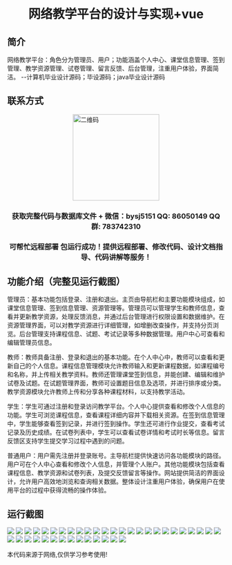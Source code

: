 <p><h1 align="center">网络教学平台的设计与实现+vue</h1></p>

## 简介
网络教学平台：角色分为管理员、用户；功能涵盖个人中心、课堂信息管理、签到管理、教学资源管理、试卷管理、留言反馈、后台管理，注重用户体验，界面简洁。    --计算机毕业设计源码；毕设源码；java毕业设计源码


## 联系方式
<img src="https://bs-1329754181.cos.ap-shanghai.myqcloud.com/wx.jpg" alt="二维码" style="display: block; margin: 0 auto;" width="200px">
<p><h3 align="center">获取完整代码与数据库文件 + 微信：bysj5151 QQ: 86050149 QQ群: 783742310</h3></p>
<p><h3 align="center">可帮忙远程部署 包运行成功！提供远程部署、修改代码、设计文档指导、代码讲解等服务！</h3></p>

## 功能介绍（完整见运行截图）
管理员：基本功能包括登录、注册和退出。主页由导航栏和主要功能模块组成，如课堂信息管理、签到信息管理、资源管理等。管理员可以管理学生和教师信息，查看并更新教学资源，处理反馈消息，并通过后台管理进行权限设置和数据维护。在资源管理界面，可以对教学资源进行详细管理，如增删改查操作，并支持分页浏览。后台管理支持课程信息、试题、考试记录等多种数据管理。用户中心可查看和编辑管理员信息。

教师：教师具备注册、登录和退出的基本功能。在个人中心中，教师可以查看和更新自己的个人信息。课程信息管理模块允许教师输入和更新课程数据，如课程编号和名称，并上传相关教学资料。教师还管理课堂签到信息，并能创建、编辑和维护试卷及试题。在试题管理界面，教师可设置题目信息及选项，并进行排序或分类。教学资源模块允许教师上传和分享各种课程材料，以支持教学活动。

学生：学生可通过注册和登录访问教学平台。个人中心提供查看和修改个人信息的功能。学生可浏览课程信息，查看课程详细内容并下载相关资源。在签到信息管理中，学生能够查看签到记录，并进行签到操作。学生还可进行作业提交，查看考试记录及历史成绩。在试卷列表中，学生可以查看试卷详情和考试时长等信息。留言反馈区支持学生提交学习过程中遇到的问题。

普通用户：用户需先注册并登录账号。主导航栏提供快速访问各功能模块的路径。用户可在个人中心查看和修改个人信息，并管理个人账户。其他功能模块包括查看课程信息、教学资源和试卷列表，及提交反馈留言等操作。网站提供简洁的界面设计，允许用户高效地浏览和查询相关数据。整体设计注重用户体验，确保用户在使用平台的过程中获得流畅的操作体验。


## 运行截图
![](https://bs-1329754181.cos.ap-shanghai.myqcloud.com/ssm/NetworkTeachingPlatform/img/001.jpg)
![](https://bs-1329754181.cos.ap-shanghai.myqcloud.com/ssm/NetworkTeachingPlatform/img/002.jpg)
![](https://bs-1329754181.cos.ap-shanghai.myqcloud.com/ssm/NetworkTeachingPlatform/img/003.jpg)
![](https://bs-1329754181.cos.ap-shanghai.myqcloud.com/ssm/NetworkTeachingPlatform/img/004.jpg)
![](https://bs-1329754181.cos.ap-shanghai.myqcloud.com/ssm/NetworkTeachingPlatform/img/005.jpg)
![](https://bs-1329754181.cos.ap-shanghai.myqcloud.com/ssm/NetworkTeachingPlatform/img/006.jpg)
![](https://bs-1329754181.cos.ap-shanghai.myqcloud.com/ssm/NetworkTeachingPlatform/img/007.jpg)
![](https://bs-1329754181.cos.ap-shanghai.myqcloud.com/ssm/NetworkTeachingPlatform/img/008.jpg)
![](https://bs-1329754181.cos.ap-shanghai.myqcloud.com/ssm/NetworkTeachingPlatform/img/009.jpg)
![](https://bs-1329754181.cos.ap-shanghai.myqcloud.com/ssm/NetworkTeachingPlatform/img/010.jpg)
![](https://bs-1329754181.cos.ap-shanghai.myqcloud.com/ssm/NetworkTeachingPlatform/img/011.jpg)
![](https://bs-1329754181.cos.ap-shanghai.myqcloud.com/ssm/NetworkTeachingPlatform/img/012.jpg)
![](https://bs-1329754181.cos.ap-shanghai.myqcloud.com/ssm/NetworkTeachingPlatform/img/013.jpg)
![](https://bs-1329754181.cos.ap-shanghai.myqcloud.com/ssm/NetworkTeachingPlatform/img/014.jpg)
![](https://bs-1329754181.cos.ap-shanghai.myqcloud.com/ssm/NetworkTeachingPlatform/img/015.jpg)
![](https://bs-1329754181.cos.ap-shanghai.myqcloud.com/ssm/NetworkTeachingPlatform/img/016.jpg)
![](https://bs-1329754181.cos.ap-shanghai.myqcloud.com/ssm/NetworkTeachingPlatform/img/017.jpg)
![](https://bs-1329754181.cos.ap-shanghai.myqcloud.com/ssm/NetworkTeachingPlatform/img/018.jpg)
![](https://bs-1329754181.cos.ap-shanghai.myqcloud.com/ssm/NetworkTeachingPlatform/img/019.jpg)
![](https://bs-1329754181.cos.ap-shanghai.myqcloud.com/ssm/NetworkTeachingPlatform/img/020.jpg)
![](https://bs-1329754181.cos.ap-shanghai.myqcloud.com/ssm/NetworkTeachingPlatform/img/021.jpg)
![](https://bs-1329754181.cos.ap-shanghai.myqcloud.com/ssm/NetworkTeachingPlatform/img/022.jpg)
![](https://bs-1329754181.cos.ap-shanghai.myqcloud.com/ssm/NetworkTeachingPlatform/img/023.jpg)
![](https://bs-1329754181.cos.ap-shanghai.myqcloud.com/ssm/NetworkTeachingPlatform/img/024.jpg)
![](https://bs-1329754181.cos.ap-shanghai.myqcloud.com/ssm/NetworkTeachingPlatform/img/025.jpg)
![](https://bs-1329754181.cos.ap-shanghai.myqcloud.com/ssm/NetworkTeachingPlatform/img/026.jpg)
![](https://bs-1329754181.cos.ap-shanghai.myqcloud.com/ssm/NetworkTeachingPlatform/img/027.jpg)
![](https://bs-1329754181.cos.ap-shanghai.myqcloud.com/ssm/NetworkTeachingPlatform/img/028.jpg)
![](https://bs-1329754181.cos.ap-shanghai.myqcloud.com/ssm/NetworkTeachingPlatform/img/029.jpg)
![](https://bs-1329754181.cos.ap-shanghai.myqcloud.com/ssm/NetworkTeachingPlatform/img/030.jpg)
![](https://bs-1329754181.cos.ap-shanghai.myqcloud.com/ssm/NetworkTeachingPlatform/img/031.jpg)
![](https://bs-1329754181.cos.ap-shanghai.myqcloud.com/ssm/NetworkTeachingPlatform/img/032.jpg)
![](https://bs-1329754181.cos.ap-shanghai.myqcloud.com/ssm/NetworkTeachingPlatform/img/033.jpg)
![](https://bs-1329754181.cos.ap-shanghai.myqcloud.com/ssm/NetworkTeachingPlatform/img/034.jpg)
![](https://bs-1329754181.cos.ap-shanghai.myqcloud.com/ssm/NetworkTeachingPlatform/img/035.jpg)
![](https://bs-1329754181.cos.ap-shanghai.myqcloud.com/ssm/NetworkTeachingPlatform/img/036.jpg)
![](https://bs-1329754181.cos.ap-shanghai.myqcloud.com/ssm/NetworkTeachingPlatform/img/037.jpg)
![](https://bs-1329754181.cos.ap-shanghai.myqcloud.com/ssm/NetworkTeachingPlatform/img/038.jpg)
![](https://bs-1329754181.cos.ap-shanghai.myqcloud.com/ssm/NetworkTeachingPlatform/img/039.jpg)

<p>本代码来源于网络,仅供学习参考使用!</p>
